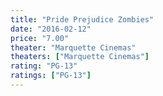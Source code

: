 ```yaml
---
title: "Pride Prejudice Zombies"
date: "2016-02-12"
price: "7.00"
theater: "Marquette Cinemas"
theaters: ["Marquette Cinemas"]
rating: "PG-13"
ratings: ["PG-13"]
---
```

